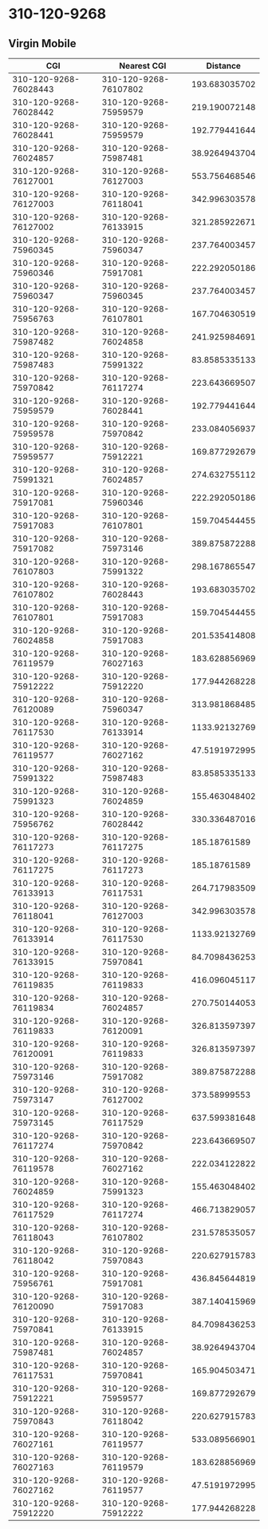 # 310-120-9268
## Virgin Mobile


| CGI | Nearest CGI | Distance |
|-----|-------------|----------|
| 310-120-9268-76028443 | 310-120-9268-76107802 | 193.683035702 |
| 310-120-9268-76028442 | 310-120-9268-75959579 | 219.190072148 |
| 310-120-9268-76028441 | 310-120-9268-75959579 | 192.779441644 |
| 310-120-9268-76024857 | 310-120-9268-75987481 | 38.9264943704 |
| 310-120-9268-76127001 | 310-120-9268-76127003 | 553.756468546 |
| 310-120-9268-76127003 | 310-120-9268-76118041 | 342.996303578 |
| 310-120-9268-76127002 | 310-120-9268-76133915 | 321.285922671 |
| 310-120-9268-75960345 | 310-120-9268-75960347 | 237.764003457 |
| 310-120-9268-75960346 | 310-120-9268-75917081 | 222.292050186 |
| 310-120-9268-75960347 | 310-120-9268-75960345 | 237.764003457 |
| 310-120-9268-75956763 | 310-120-9268-76107801 | 167.704630519 |
| 310-120-9268-75987482 | 310-120-9268-76024858 | 241.925984691 |
| 310-120-9268-75987483 | 310-120-9268-75991322 | 83.8585335133 |
| 310-120-9268-75970842 | 310-120-9268-76117274 | 223.643669507 |
| 310-120-9268-75959579 | 310-120-9268-76028441 | 192.779441644 |
| 310-120-9268-75959578 | 310-120-9268-75970842 | 233.084056937 |
| 310-120-9268-75959577 | 310-120-9268-75912221 | 169.877292679 |
| 310-120-9268-75991321 | 310-120-9268-76024857 | 274.632755112 |
| 310-120-9268-75917081 | 310-120-9268-75960346 | 222.292050186 |
| 310-120-9268-75917083 | 310-120-9268-76107801 | 159.704544455 |
| 310-120-9268-75917082 | 310-120-9268-75973146 | 389.875872288 |
| 310-120-9268-76107803 | 310-120-9268-75991322 | 298.167865547 |
| 310-120-9268-76107802 | 310-120-9268-76028443 | 193.683035702 |
| 310-120-9268-76107801 | 310-120-9268-75917083 | 159.704544455 |
| 310-120-9268-76024858 | 310-120-9268-75917083 | 201.535414808 |
| 310-120-9268-76119579 | 310-120-9268-76027163 | 183.628856969 |
| 310-120-9268-75912222 | 310-120-9268-75912220 | 177.944268228 |
| 310-120-9268-76120089 | 310-120-9268-75960347 | 313.981868485 |
| 310-120-9268-76117530 | 310-120-9268-76133914 | 1133.92132769 |
| 310-120-9268-76119577 | 310-120-9268-76027162 | 47.5191972995 |
| 310-120-9268-75991322 | 310-120-9268-75987483 | 83.8585335133 |
| 310-120-9268-75991323 | 310-120-9268-76024859 | 155.463048402 |
| 310-120-9268-75956762 | 310-120-9268-76028442 | 330.336487016 |
| 310-120-9268-76117273 | 310-120-9268-76117275 | 185.18761589 |
| 310-120-9268-76117275 | 310-120-9268-76117273 | 185.18761589 |
| 310-120-9268-76133913 | 310-120-9268-76117531 | 264.717983509 |
| 310-120-9268-76118041 | 310-120-9268-76127003 | 342.996303578 |
| 310-120-9268-76133914 | 310-120-9268-76117530 | 1133.92132769 |
| 310-120-9268-76133915 | 310-120-9268-75970841 | 84.7098436253 |
| 310-120-9268-76119835 | 310-120-9268-76119833 | 416.096045117 |
| 310-120-9268-76119834 | 310-120-9268-76024857 | 270.750144053 |
| 310-120-9268-76119833 | 310-120-9268-76120091 | 326.813597397 |
| 310-120-9268-76120091 | 310-120-9268-76119833 | 326.813597397 |
| 310-120-9268-75973146 | 310-120-9268-75917082 | 389.875872288 |
| 310-120-9268-75973147 | 310-120-9268-76127002 | 373.58999553 |
| 310-120-9268-75973145 | 310-120-9268-76117529 | 637.599381648 |
| 310-120-9268-76117274 | 310-120-9268-75970842 | 223.643669507 |
| 310-120-9268-76119578 | 310-120-9268-76027162 | 222.034122822 |
| 310-120-9268-76024859 | 310-120-9268-75991323 | 155.463048402 |
| 310-120-9268-76117529 | 310-120-9268-76117274 | 466.713829057 |
| 310-120-9268-76118043 | 310-120-9268-76107802 | 231.578535057 |
| 310-120-9268-76118042 | 310-120-9268-75970843 | 220.627915783 |
| 310-120-9268-75956761 | 310-120-9268-75917081 | 436.845644819 |
| 310-120-9268-76120090 | 310-120-9268-75917083 | 387.140415969 |
| 310-120-9268-75970841 | 310-120-9268-76133915 | 84.7098436253 |
| 310-120-9268-75987481 | 310-120-9268-76024857 | 38.9264943704 |
| 310-120-9268-76117531 | 310-120-9268-75970841 | 165.904503471 |
| 310-120-9268-75912221 | 310-120-9268-75959577 | 169.877292679 |
| 310-120-9268-75970843 | 310-120-9268-76118042 | 220.627915783 |
| 310-120-9268-76027161 | 310-120-9268-76119577 | 533.089566901 |
| 310-120-9268-76027163 | 310-120-9268-76119579 | 183.628856969 |
| 310-120-9268-76027162 | 310-120-9268-76119577 | 47.5191972995 |
| 310-120-9268-75912220 | 310-120-9268-75912222 | 177.944268228 |

